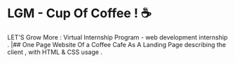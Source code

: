 # LGM - Cup Of Coffee ! ☕
LET'S Grow More : Virtual Internship Program - web development internship .
|## One Page Website Of a Coffee Cafe As A Landing Page describing the client , with HTML & CSS usage .
